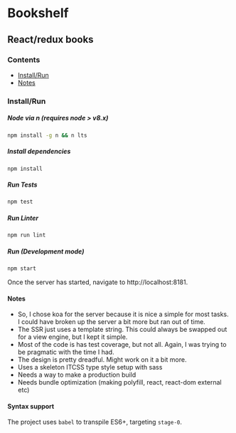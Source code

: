 
# Bookshelf
## React/redux books

### Contents

- [Install/Run](#installrun)
- [Notes](#notes)

### Install/Run

##### Node via n (requires node > v8.x)

```sh
npm install -g n && n lts
```

##### Install dependencies

```sh
npm install
```

##### Run Tests

```sh
npm test
```

##### Run Linter

```sh
npm run lint
```

##### Run (Development mode)

```sh
npm start
```

Once the server has started, navigate to http://localhost:8181.

#### Notes

- So, I chose koa for the server because it is nice a simple for most tasks.  I could have broken up the server a bit more but ran out of time.
- The SSR just uses a template string.  This could always be swapped out for a view engine, but I kept it simple.
- Most of the code is has test coverage, but not all.  Again, I was trying to be pragmatic with the time I had.
- The design is pretty dreadful.  Might work on it a bit more.
- Uses a skeleton ITCSS type style setup with sass
- Needs a way to make a production build
- Needs bundle optimization (making polyfill, react, react-dom external etc)

#### Syntax support

The project uses `babel` to transpile ES6+, targeting `stage-0`.
